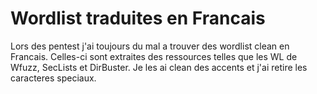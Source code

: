 # Wordlist traduites en Francais

Lors des pentest j'ai toujours du mal a trouver des wordlist clean en Francais. Celles-ci sont extraites des ressources telles que les WL de Wfuzz, SecLists et DirBuster.
Je les ai clean des accents et j'ai retire les caracteres speciaux.
